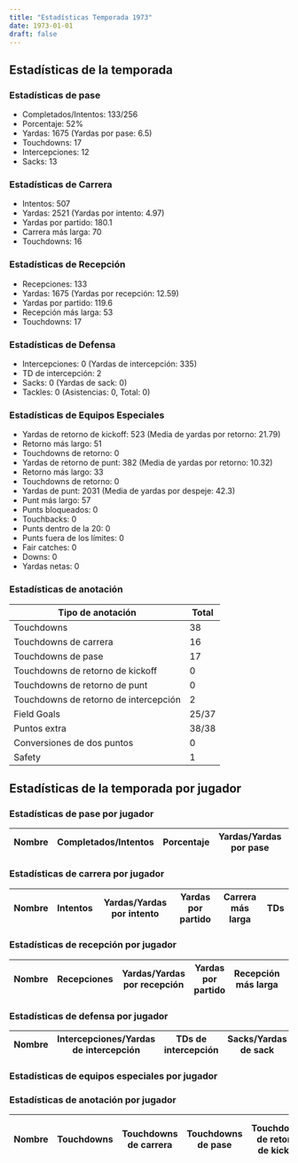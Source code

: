 ```yaml
---
title: "Estadísticas Temporada 1973"
date: 1973-01-01
draft: false
---
```


## Estadísticas de la temporada
### Estadísticas de pase
* Completados/Intentos: 133/256
* Porcentaje: 52%
* Yardas: 1675 (Yardas por pase: 6.5)
* Touchdowns: 17
* Intercepciones: 12
* Sacks: 13

### Estadísticas de Carrera
* Intentos: 507
* Yardas: 2521 (Yardas por intento: 4.97)
* Yardas por partido: 180.1
* Carrera más larga: 70
* Touchdowns: 16

### Estadísticas de Recepción
* Recepciones: 133
* Yardas: 1675 (Yardas por recepción: 12.59)
* Yardas por partido: 119.6
* Recepción más larga: 53
* Touchdowns: 17

### Estadísticas de Defensa
* Intercepciones: 0 (Yardas de intercepción: 335)
* TD de intercepción: 2
* Sacks: 0 (Yardas de sack: 0)
* Tackles: 0 (Asistencias: 0, Total: 0)

### Estadísticas de Equipos Especiales
* Yardas de retorno de kickoff: 523 (Media de yardas por retorno: 21.79)
* Retorno más largo: 51
* Touchdowns de retorno: 0
* Yardas de retorno de punt: 382 (Media de yardas por retorno: 10.32)
* Retorno más largo: 33
* Touchdowns de retorno: 0
* Yardas de punt: 2031 (Media de yardas por despeje: 42.3)
* Punt más largo: 57
* Punts bloqueados: 0
* Touchbacks: 0
* Punts dentro de la 20: 0
* Punts fuera de los límites: 0
* Fair catches: 0
* Downs: 0
* Yardas netas: 0

### Estadísticas de anotación
| Tipo de anotación | Total |
|-------------------|-------|
| Touchdowns | 38 |
| Touchdowns de carrera | 16 |
| Touchdowns de pase | 17 |
| Touchdowns de retorno de kickoff | 0 |
| Touchdowns de retorno de punt | 0 |
| Touchdowns de retorno de intercepción | 2 |
| Field Goals | 25/37 |
| Puntos extra | 38/38 |
| Conversiones de dos puntos | 0 |
| Safety | 1 |

## Estadísticas de la temporada por jugador
### Estadísticas de pase por jugador
| Nombre | Completados/Intentos | Porcentaje | Yardas/Yardas por pase | TDs | Intercepciones | Sacks |
|--------|----------------------|------------|------------------------|-----|----------------|-------|


### Estadísticas de carrera por jugador
| Nombre | Intentos | Yardas/Yardas por intento | Yardas por partido | Carrera más larga | TDs |
|--------|----------|--------------------------|--------------------|-------------------|-----|


### Estadísticas de recepción por jugador
| Nombre | Recepciones | Yardas/Yardas por recepción | Yardas por partido | Recepción más larga | TDs |
|--------|-------------|----------------------------|--------------------|---------------------|-----|


### Estadísticas de defensa por jugador
| Nombre | Intercepciones/Yardas de intercepción | TDs de intercepción | Sacks/Yardas de sack | Tackles/Asistencias/Total |
|--------|--------------------------------------|---------------------|-----------------------|--------------------------|


### Estadísticas de equipos especiales por jugador
<!-- Puedes agregar aquí tablas para KickoffReturn, PuntReturn, Punting, Kicking si lo necesitas -->

### Estadísticas de anotación por jugador
| Nombre | Touchdowns | Touchdowns de carrera | Touchdowns de pase | Touchdowns de retorno de kickoff | Touchdowns de retorno de punt | Touchdowns de retorno de intercepción | Field Goals | Puntos extra | Conversiones de dos puntos | Safety |
|--------|------------|----------------|---------------------|----------------------------------|-------------------------------|----------------------------------|------------|--------------|--------------------------|--------|
